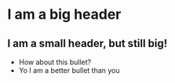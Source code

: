 # I am a big header
## I am a small header, but still big!

* How about this bullet?
* Yo I am a better bullet than you
